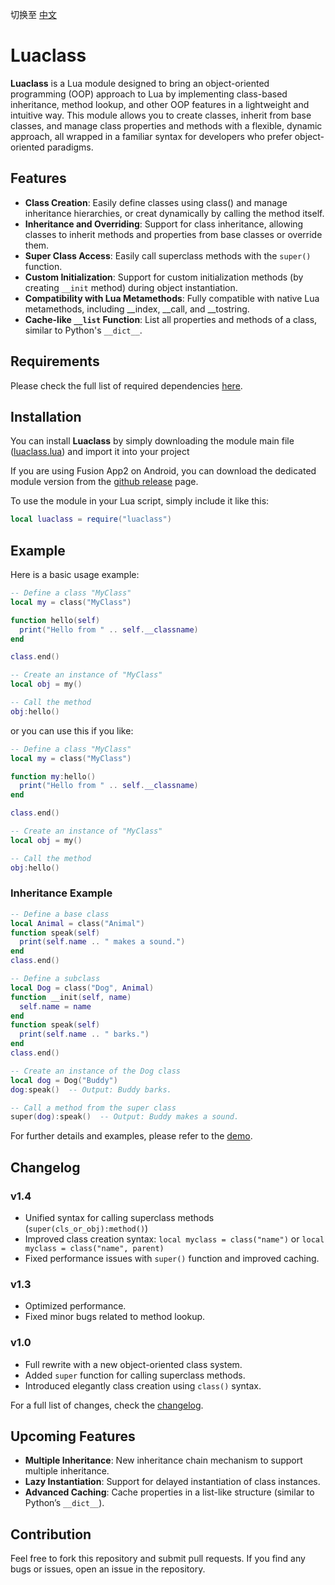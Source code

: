 切换至 [中文](https://github.com/blanhhy/luaclass/blob/main/README.md)

# Luaclass

**Luaclass** is a Lua module designed to bring an object-oriented programming (OOP) approach to Lua by implementing class-based inheritance, method lookup, and other OOP features in a lightweight and intuitive way. This module allows you to create classes, inherit from base classes, and manage class properties and methods with a flexible, dynamic approach, all wrapped in a familiar syntax for developers who prefer object-oriented paradigms.

## Features

- **Class Creation**: Easily define classes using class() and manage inheritance hierarchies, or creat dynamically by calling the method itself.
- **Inheritance and Overriding**: Support for class inheritance, allowing classes to inherit methods and properties from base classes or override them.
- **Super Class Access**: Easily call superclass methods with the `super()` function.
- **Custom Initialization**: Support for custom initialization methods (by creating `__init` method) during object instantiation.
- **Compatibility with Lua Metamethods**: Fully compatible with native Lua metamethods, including __index, __call, and __tostring.
- **Cache-like `__list` Function**: List all properties and methods of a class, similar to Python's `__dict__`.

## Requirements

Please check the full list of required dependencies [here](https://github.com/blanhhy/luaclass/blob/main/requirement.md).

## Installation

You can install **Luaclass** by simply downloading the module main file ([luaclass.lua](https://github.com/blanhhy/luaclass/blob/main/luaclass.lua)) and import it into your project

If you are using Fusion App2 on Android, you can download the dedicated module version from the [github release](https://github.com/blanhhy/luaclass/releases) page.

To use the module in your Lua script, simply include it like this:

```lua
local luaclass = require("luaclass")
```

## Example

Here is a basic usage example:

```lua
-- Define a class "MyClass"
local my = class("MyClass")

function hello(self)
  print("Hello from " .. self.__classname)
end

class.end()

-- Create an instance of "MyClass"
local obj = my()

-- Call the method
obj:hello()
```

or you can use this if you like:

```lua
-- Define a class "MyClass"
local my = class("MyClass")

function my:hello()
  print("Hello from " .. self.__classname)
end

class.end()

-- Create an instance of "MyClass"
local obj = my()

-- Call the method
obj:hello()
```

### Inheritance Example

```lua
-- Define a base class
local Animal = class("Animal")
function speak(self)
  print(self.name .. " makes a sound.")
end
class.end()

-- Define a subclass
local Dog = class("Dog", Animal)
function __init(self, name)
  self.name = name
end
function speak(self)
  print(self.name .. " barks.")
end
class.end()

-- Create an instance of the Dog class
local dog = Dog("Buddy")
dog:speak()  -- Output: Buddy barks.

-- Call a method from the super class
super(dog):speak()  -- Output: Buddy makes a sound.
```

For further details and examples, please refer to the [demo](https://github.com/blanhhy/luaclass/blob/main/demo.lua).

## Changelog

### v1.4
- Unified syntax for calling superclass methods (`super(cls_or_obj):method()`)
- Improved class creation syntax: `local myclass = class("name")` or `local myclass = class("name", parent)`
- Fixed performance issues with `super()` function and improved caching.

### v1.3
- Optimized performance.
- Fixed minor bugs related to method lookup.

### v1.0
- Full rewrite with a new object-oriented class system.
- Added `super` function for calling superclass methods.
- Introduced elegantly class creation using `class()` syntax.

For a full list of changes, check the [changelog](https://github.com/blanhhy/luaclass/blob/main/changelog.md).

## Upcoming Features

- **Multiple Inheritance**: New inheritance chain mechanism to support multiple inheritance.
- **Lazy Instantiation**: Support for delayed instantiation of class instances.
- **Advanced Caching**: Cache properties in a list-like structure (similar to Python’s `__dict__`).

## Contribution

Feel free to fork this repository and submit pull requests. If you find any bugs or issues, open an issue in the repository.